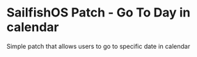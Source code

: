 # SailfishOS Patch - Go To Day in calendar

Simple patch that allows users to go to specific date in calendar
